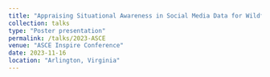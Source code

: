```yaml
---
title: "Appraising Situational Awareness in Social Media Data for Wildfire Response"
collection: talks
type: "Poster presentation"
permalink: /talks/2023-ASCE
venue: "ASCE Inspire Conference"
date: 2023-11-16
location: "Arlington, Virginia"
---
```

